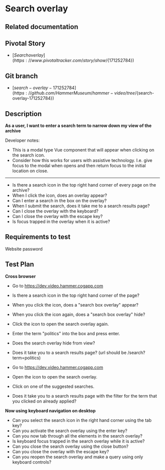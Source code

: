 <!-- Generate a new file using -->
<!-- sed -e "s/\${title}/My story/" -e "s/\${number}/156128780/" -e "s/\${branch}/`git_current_branch`/g" template.md | tee "`git_current_branch`.md" -->

# Search overlay

## Related documentation

## Pivotal Story

* [${Search overlay}](https://www.pivotaltracker.com/story/show/${171252784})

## Git branch

* [${search-overlay-171252784}](https://github.com/HammerMuseum/hammer-video/tree/${search-overlay-171252784})

## Description

**As a user, I want to enter a search term to narrow down my view of the archive**

Developer notes:

* This is a modal type Vue component that will appear when clicking on the search icon.
* Consider how this works for users with assistive technology. I.e. give focus to the modal when opens and then return focus to the initial location on close.

---

* Is there a search icon in the top right hand corner of every page on the archive?
* When I click the icon, does an overlay appear?
* Can I enter a search in the box on the overlay?
* When I submit the search, does it take me to a search results page?
* Can I close the overlay with the keyboard?
* Can I close the overlay with the escape key?
* Is focus trapped in the overlay when it is active?

## Requirements to test

Website password

## Test Plan

**Cross browser**
* Go to <https://dev.video.hammer.cogapp.com>
* Is there a search icon in the top right hand corner of the page?
* When you click the icon, does a "search box overlay" appear?
* When you click the icon again, does a "search box overlay" hide?
* Click the icon to open the search overlay again.
* Enter the term "politics" into the box and press enter.
* Does the search overlay hide from view?
* Does it take you to a search results page? (url should be /search?term=politics)

* Go to <https://dev.video.hammer.cogapp.com>
* Open the icon to open the search overlay.
* Click on one of the suggested searches.
* Does it take you to a search results page with the filter for the term that you clicked on already applied?

**Now using keyboard navigation on desktop**
* Can you select the search icon in the right hand corner using the tab key?
* Can you activate the search overlay using the enter key?
* Can you now tab through all the elements in the search overlay?
* Is keyboard focus trapped in the search overlay while it is active?
* Can you close the search overlay using the close button?
* Can you close the overlay with the escape key?
* Can you reopen the search overlay and make a query using only keyboard controls?
